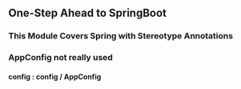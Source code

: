 ## One-Step Ahead to SpringBoot
### This Module Covers Spring with Stereotype Annotations
### AppConfig not really used
#### config : config / AppConfig

